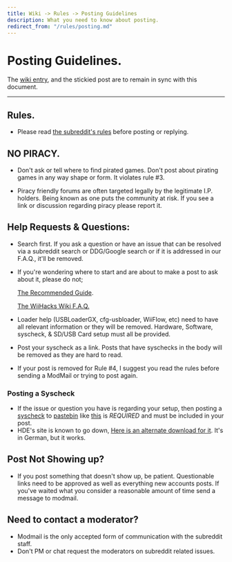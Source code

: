 ```yaml
---
title: Wiki -> Rules -> Posting Guidelines
description: What you need to know about posting.
redirect_from: "/rules/posting.md"
---
```


# Posting Guidelines.

  The [wiki entry](https://www.wiihacks.org/posting), and the stickied post are to remain in sync with this document.

----

## Rules.

   * Please read [the subreddit's rules](https://www.wiihacks.org/rules) before posting or replying.

## NO PIRACY.

   * Don't ask or tell where to find pirated games. Don't post about pirating games in any way shape or form. It violates rule #3.
   
   * Piracy friendly forums are often targeted legally by the legitimate I.P. holders. Being known as one puts the community at risk. If you see a link or discussion regarding piracy please report it.


## Help Requests & Questions:

   * Search first. If you ask a question or have an issue that can be resolved via a subreddit search or DDG/Google search or if it is addressed in our F.A.Q., it'll be removed.

   * If you're wondering where to start and are about to make a post to ask about it, please do not;

     [The Recommended Guide](https://wii.guide/).
   
     [The WiiHacks Wiki F.A.Q.](https://www.wiihacks.org/faqs)

   * Loader help (USBLoaderGX, cfg-usbloader, WiiFlow, etc) need to have all relevant information or they will be removed. Hardware, Software, syscheck, & SD/USB Card setup must all be provided.
   
   * Post your syscheck as a link. Posts that have syschecks in the body will be removed as they are hard to read.

   * If your post is removed for Rule #4, I suggest you read the rules before sending a ModMail or trying to post again.

### Posting a Syscheck

   * If the issue or question you have is regarding your setup, then posting a [syscheck](http://www.hacksden.com/downloads.php?do=file&id=149) to [pastebin](https://pastebin.com) like [this](https://pastebin.com/agpxtvXz) is *REQUIRED* and must be included in your post.
   * HDE's site is known to go down, [Here is an alternate download for it](https://wiidatabase.de/downloads/wii-tools/syscheck-hacksden-edition/). It's in German, but it works.

## Post Not Showing up?

   * If you post something that doesn't show up, be patient. Questionable links need to be approved as well as everything new accounts posts. If you've waited what you consider a reasonable amount of time send a message to modmail.

## Need to contact a moderator?

   * Modmail is the only accepted form of communication with the subreddit staff.
   * Don't PM or chat request the moderators on subreddit related issues.
